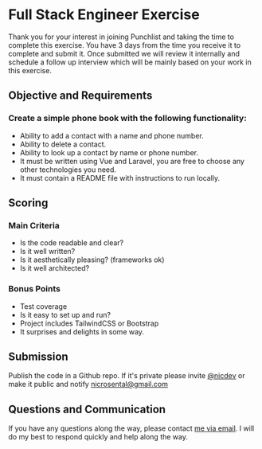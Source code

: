 # Full Stack Engineer Exercise

Thank you for your interest in joining Punchlist and taking the time to complete this exercise. You have 3 days from the time you receive it to complete and submit it. Once submitted we will review it internally and schedule a follow up interview which will be mainly based on your work in this exercise.

## Objective and Requirements

### Create a simple phone book with the following functionality:

* Ability to add a contact with a name and phone number.
* Ability to delete a contact.
* Ability to look up a contact by name or phone number.
* It must be written using Vue and Laravel, you are free to choose any other technologies you need.
* It must contain a README file with instructions to run locally.

## Scoring

### Main Criteria
* Is the code readable and clear?
* Is it well written?
* Is it aesthetically pleasing? (frameworks ok)
* Is it well architected?

### Bonus Points
* Test coverage
* Is it easy to set up and run?
* Project includes TailwindCSS or Bootstrap
* It surprises and delights in some way.

## Submission
Publish the code in a Github repo. If it's private please invite [@nicdev](https://github.com/nicdev) or make it public and notify [nicrosental@gmail.com](mailto:nicrosental.com)

## Questions and Communication
If you have any questions along the way, please contact [me via email](mailto:nicrosental@gmail.com). I will do my best to respond quickly and help along the way.